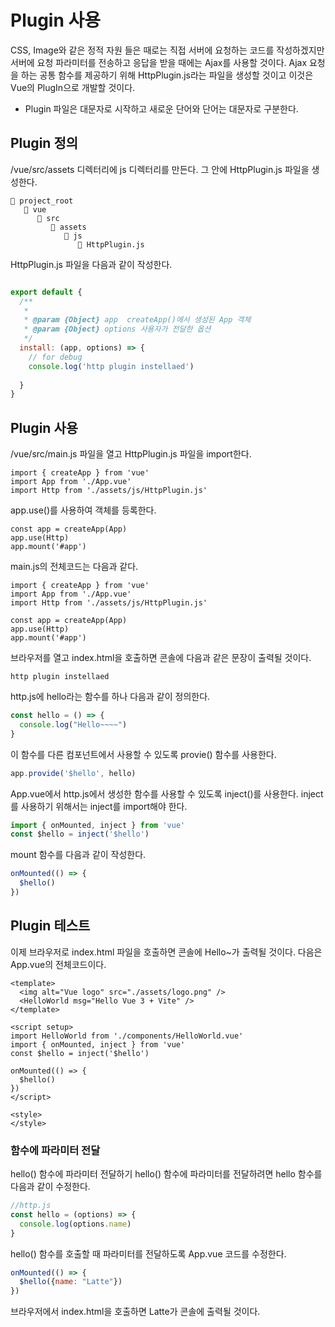 # Plugin 사용

CSS, Image와 같은 정적 자원 들은 때로는 직접 서버에 요청하는 코드를 작성하겠지만 서버에 요청 파라미터를 전송하고 응답을 받을 때에는 Ajax를 사용할 것이다. Ajax 요청을 하는 공통 함수를 제공하기 위해 HttpPlugin.js라는 파일을 생성할 것이고 이것은 Vue의 PlugIn으로 개발할 것이다.

* Plugin 파일은 대문자로 시작하고 새로운 단어와 단어는 대문자로 구분한다.

## Plugin 정의

/vue/src/assets 디렉터리에 js 디렉터리를 만든다. 그 안에 HttpPlugin.js 파일을 생성한다.

```shell
📒 project_root
   📒 vue
      📒 src
         📒 assets 
            📒 js
               📄 HttpPlugin.js
```

HttpPlugin.js 파일을 다음과 같이 작성한다.

```javascript

export default {
  /**
   * 
   * @param {Object} app  createApp()에서 생성된 App 객체 
   * @param {Object} options 사용자가 전달한 옵션 
   */
  install: (app, options) => { 
    // for debug
    console.log('http plugin instellaed')
    
  }
}
```

## Plugin 사용

/vue/src/main.js 파일을 열고 HttpPlugin.js 파일을 import한다.

```
import { createApp } from 'vue'
import App from './App.vue'
import Http from './assets/js/HttpPlugin.js'
```

app.use()를 사용하여 객체를 등록한다.

```
const app = createApp(App)
app.use(Http)
app.mount('#app')
```

main.js의 전체코드는 다음과 같다.

```
import { createApp } from 'vue'
import App from './App.vue'
import Http from './assets/js/HttpPlugin.js'

const app = createApp(App)
app.use(Http)
app.mount('#app')
```

브라우저를 열고 index.html을 호출하면 콘솔에 다음과 같은 문장이 출력될 것이다.

```shell
http plugin instellaed
```

http.js에 hello라는 함수를 하나 다음과 같이 정의한다.

```javascript
const hello = () => { 
  console.log("Hello~~~~")
}
```

이 함수를 다른 컴포넌트에서 사용할 수 있도록 provie() 함수를 사용한다.

```javascript
app.provide('$hello', hello)
```

App.vue에서 http.js에서 생성한 함수를 사용할 수 있도록 inject()를 사용한다. inject를 사용하기 위해서는 inject를 import해야 한다.

```javascript
import { onMounted, inject } from 'vue'
const $hello = inject('$hello')
```

mount 함수를 다음과 같이 작성한다.

```javascript
onMounted(() => { 
  $hello()  
})
```

## Plugin 테스트

이제 브라우저로 index.html 파일을 호출하면 콘솔에 Hello\~가 출력될 것이다. 다음은 App.vue의 전체코드이다.

```
<template>
  <img alt="Vue logo" src="./assets/logo.png" />
  <HelloWorld msg="Hello Vue 3 + Vite" />
</template>

<script setup>
import HelloWorld from './components/HelloWorld.vue'
import { onMounted, inject } from 'vue'
const $hello = inject('$hello')

onMounted(() => { 
  $hello()  
})
</script>

<style>
</style>
```

### 함수에 파라미터 전달

hello() 함수에 파라미터 전달하기 hello() 함수에 파라미터를 전달하려면 hello 함수를 다음과 같이 수정한다.

```javascript
//http.js
const hello = (options) => { 
  console.log(options.name)
}
```

hello() 함수를 호출할 때 파라미터를 전달하도록 App.vue 코드를 수정한다.

```javascript
onMounted(() => { 
  $hello({name: "Latte"})  
})
```

브라우저에서 index.html을 호출하면 Latte가 콘솔에 출력될 것이다.
